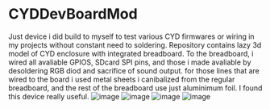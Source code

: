 # CYDDevBoardMod
Just device i did build to myself to test various CYD firmwares or wiring in my projects without constant need to soldering.
 Repository contains lazy 3d model of CYD enclosure with integrated breadboard. To the breadboard, i wired all avaliable GPIOS, SDcard SPI pins, and those i made avaliable by desoldering RGB diod and sacrifice of sound output. for those lines that are wired to the board i used metal sheets i canibalized from the regular breadboard, and the rest of the breadboard use just aluminimum foil.
I found this device really useful.
![image](https://github.com/user-attachments/assets/1e86ae80-e7dc-49bc-9070-a0f631fc11e0)
![image](https://github.com/user-attachments/assets/d3e51039-a20d-49ce-b6db-96aed7643ddd)
![image](https://github.com/user-attachments/assets/8991290b-bf37-42c3-b4d2-9469558116b5)
![image](https://github.com/user-attachments/assets/b2670159-903a-4443-b518-5f445ac9201e)


